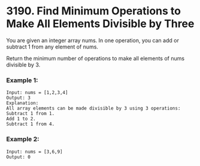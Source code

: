 # 3190. Find Minimum Operations to Make All Elements Divisible by Three

You are given an integer array nums. In one operation, you can add or subtract 1 from any element of nums.

Return the minimum number of operations to make all elements of nums divisible by 3.

### Example 1:

```
Input: nums = [1,2,3,4]
Output: 3
Explanation:
All array elements can be made divisible by 3 using 3 operations:
Subtract 1 from 1.
Add 1 to 2.
Subtract 1 from 4.
```

### Example 2:

```
Input: nums = [3,6,9]
Output: 0
```
